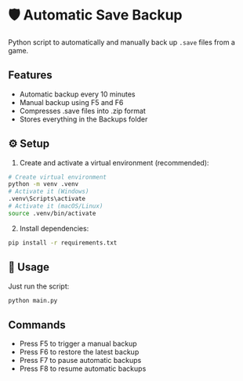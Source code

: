 # 🛡️ Automatic Save Backup

Python script to automatically and manually back up `.save` files from a game.

## Features

- Automatic backup every 10 minutes
- Manual backup using F5 and F6
- Compresses .save files into .zip format
- Stores everything in the Backups folder

## ⚙️ Setup

1. Create and activate a virtual environment (recommended):

```bash
# Create virtual environment
python -m venv .venv
# Activate it (Windows)
.venv\Scripts\activate
# Activate it (macOS/Linux)
source .venv/bin/activate
```

2. Install dependencies:
```bash
pip install -r requirements.txt
```

## 🚀 Usage

Just run the script:
```bash
python main.py
```

## Commands
- Press F5 to trigger a manual backup
- Press F6 to restore the latest backup
- Press F7 to pause automatic backups
- Press F8 to resume automatic backups
